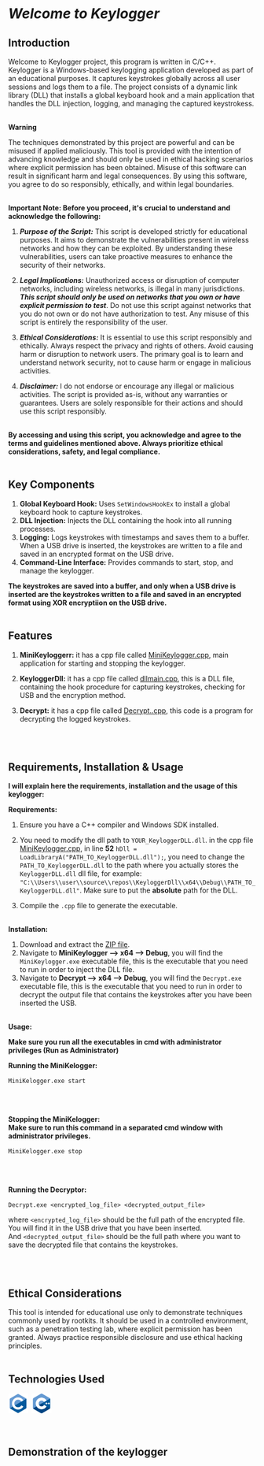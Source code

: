 # ***Welcome to Keylogger***



## Introduction

Welcome to Keylogger project, this program is written in C/C++. <br>
Keylogger is a Windows-based keylogging application developed as part of an educational purposes. It captures keystrokes globally across all user sessions and logs them to a file. The project consists of a dynamic link library (DLL) that installs a global keyboard hook and a main application that handles the DLL injection, logging, and managing the captured keystrokess. <br><br>


**Warning**

The techniques demonstrated by this project are powerful and can be misused if applied maliciously. This tool is provided with the intention of advancing knowledge and should only be used in ethical hacking scenarios where explicit permission has been obtained. Misuse of this software can result in significant harm and legal consequences. By using this software, you agree to do so responsibly, ethically, and within legal boundaries.<br><br>


**Important Note: Before you proceed, it's crucial to understand and acknowledge the following:**

1. ***Purpose of the Script:*** This script is developed strictly for educational purposes. It aims to demonstrate the vulnerabilities present in wireless networks and how they can be exploited. By understanding these vulnerabilities, users can take proactive measures to enhance the security of their networks.
   
2. ***Legal Implications:*** Unauthorized access or disruption of computer networks, including wireless networks, is illegal in many jurisdictions. ***This script should only be used on networks that you own or have explicit permission to test***. Do not use this script against networks that you do not own or do not have authorization to test. Any misuse of this script is entirely the responsibility of the user.

3. ***Ethical Considerations:*** It is essential to use this script responsibly and ethically. Always respect the privacy and rights of others. Avoid causing harm or disruption to network users. The primary goal is to learn and understand network security, not to cause harm or engage in malicious activities.

4. ***Disclaimer:*** I do not endorse or encourage any illegal or malicious activities. The script is provided as-is, without any warranties or guarantees. Users are solely responsible for their actions and should use this script responsibly. <br><br>


**By accessing and using this script, you acknowledge and agree to the terms and guidelines mentioned above. Always prioritize ethical considerations, safety, and legal compliance.**
<br><br>




## Key Components

1. **Global Keyboard Hook:** Uses `SetWindowsHookEx` to install a global keyboard hook to capture keystrokes.
2. **DLL Injection:** Injects the DLL containing the hook into all running processes.
3. **Logging:** Logs keystrokes with timestamps and saves them to a buffer. When a USB drive is inserted, the keystrokes are written to a file and saved in an encrypted format on the USB drive.
4. **Command-Line Interface:** Provides commands to start, stop, and manage the keylogger.

**The keystrokes are saved into a buffer, and only when a USB drive is inserted are the keystrokes written to a file and saved in an encrypted format using XOR encryptiion on the USB drive.**
<br><br>




## Features

1. **MiniKeyloggerr:** it has a cpp file called [MiniKeylogger.cpp](https://github.com/eliyaballout/Keylogger/blob/main/MiniKeylogger/MiniKeylogger/MiniKeylogger.cpp), main application for starting and stopping the keylogger.

2. **KeyloggerDll:** it has a cpp file called [dllmain.cpp](https://github.com/eliyaballout/Keylogger/blob/main/KeyloggerDll/KeyloggerDll/dllmain.cpp), this is a DLL file, containing the hook procedure for capturing keystrokes, checking for USB and the encryption method.

3. **Decrypt:** it has a cpp file called [Decrypt..cpp](https://github.com/eliyaballout/Keylogger/blob/main/Decrypt/Decrypt/Decrypt.cpp), this code is a program for decrypting the logged keystrokes.

<br><br>




## Requirements, Installation & Usage

**I will explain here the requirements, installation and the usage of this keylogger:** <br>

**Requirements:**
1. Ensure you have a C++ compiler and Windows SDK installed. <br>

2. You need to modify the dll path to `YOUR_KeyloggerDLL.dll`. in the cpp file [MiniKeylogger.cpp](https://github.com/eliyaballout/Keylogger/blob/main/MiniKeylogger/MiniKeylogger/MiniKeylogger.cpp), in line **52** `hDll = LoadLibraryA("PATH_TO_KeyloggerDLL.dll");`, you need to change the `PATH_TO_KeyloggerDLL.dll` to the path where you actually stores the `KeyloggerDLL.dll` dll file, for example: `"C:\\Users\\user\\source\\repos\\KeyloggerDll\\x64\\Debug\\PATH_TO_KeyloggerDLL.dll"`. Make sure to put the **absolute** path for the DLL. <br>

3. Compile the `.cpp` file to generate the executable. <br><br>


**Installation:**
1. Download and extract the [ZIP file](https://github.com/eliyaballout/Keylogger/archive/refs/heads/main.zip).<br>
2. Navigate to **MiniKeylogger --> x64 --> Debug**, you will find the `MiniKeylogger.exe` executable file, this is the executable that you need to run in order to inject the DLL file.<br>
3. Navigate to **Decrypt --> x64 --> Debug**, you will find the `Decrypt.exe` executable file, this is the executable that you need to run in order to decrypt the output file that contains the keystrokes after you have been inserted the USB. <br><br>


**Usage:**

**Make sure you run all the executables in cmd with administrator privileges (Run as Administrator)** <br>

**Running the MiniKelogger:**

```
MiniKelogger.exe start
```
<br><br>

**Stopping the MiniKelogger:** <br>
**Make sure to run this command in a separated cmd window with administrator privileges.**
```
MiniKelogger.exe stop
```
<br><br>

**Running the Decryptor:**
```
Decrypt.exe <encrypted_log_file> <decrypted_output_file>
```
where `<encrypted_log_file>` should be the full path of the encrypted file. You will find it in the USB drive that you have been inserted.<br>
And `<decrypted_output_file>` should be the full path where you want to save the decrypted file that contains the keystrokes.

<br><br>




## Ethical Considerations

This tool is intended for educational use only to demonstrate techniques commonly used by rootkits. It should be used in a controlled environment, such as a penetration testing lab, where explicit permission has been granted. Always practice responsible disclosure and use ethical hacking principles.<br><br>




## Technologies Used
<img src="https://github.com/devicons/devicon/blob/master/icons/c/c-original.svg" title="c" alt="c" width="40" height="40"/>&nbsp;
<img src="https://github.com/devicons/devicon/blob/master/icons/cplusplus/cplusplus-original.svg" title="c++" alt="c++" width="40" height="40"/>&nbsp;
<br><br><br>




## Demonstration of the keylogger



<br>
